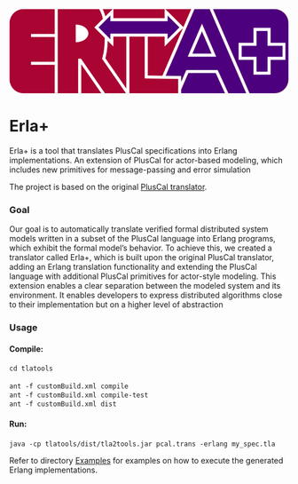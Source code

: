 ![Erlaplus Logo](logo.png)
# Erla+

Erla+ is a tool that translates PlusCal specifications into Erlang implementations.
An extension of PlusCal for actor-based modeling,
which includes new primitives for message-passing
and error simulation    

The project is based on the original [PlusCal translator](https://github.com/tlaplus/tlaplus).
### Goal
Our goal is to automatically translate verified formal distributed system models written in a subset of the PlusCal
language into Erlang programs, which exhibit the formal
model’s behavior. To achieve this, we created a translator
called Erla+, which is built upon the original PlusCal translator, adding an Erlang translation functionality and extending the PlusCal language with additional PlusCal primitives
for actor-style modeling. This extension enables a clear separation between the modeled system and its environment.
It enables developers to express distributed algorithms close
to their implementation but on a higher level of abstraction

### Usage
#### Compile:
``` shell
cd tlatools

ant -f customBuild.xml compile
ant -f customBuild.xml compile-test
ant -f customBuild.xml dist
```

#### Run:

``` shell
java -cp tlatools/dist/tla2tools.jar pcal.trans -erlang my_spec.tla
```

Refer to directory [Examples](./Examples/) for examples on how to execute the generated Erlang implementations.